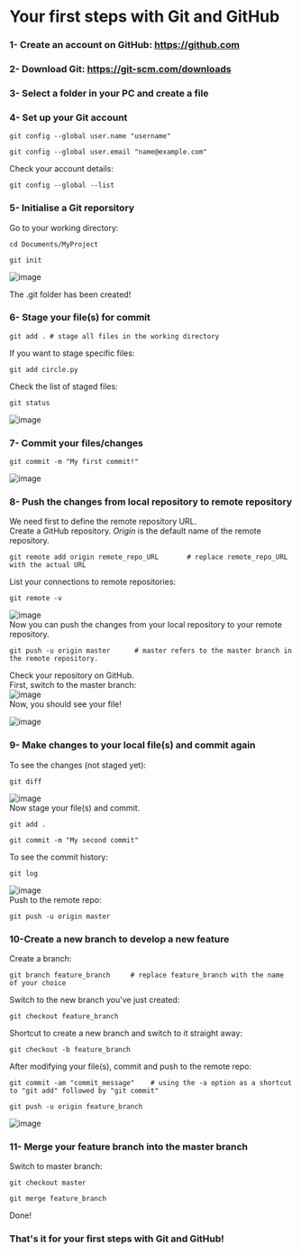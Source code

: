 # Your first steps with Git and GitHub


### 1- Create an account on GitHub: https://github.com <br>
### 2- Download Git: https://git-scm.com/downloads <br>
### 3- Select a folder in your PC and create a file <br>
### 4- Set up your Git account <br>
```
git config --global user.name "username"
```
```
git config --global user.email "name@example.com"
```
Check your account details:
```
git config --global --list
```
### 5- Initialise a Git reporsitory <br>
Go to your working directory:
```
cd Documents/MyProject
```
```
git init
```
![image](https://user-images.githubusercontent.com/83605634/117583224-e7f8f880-b0fd-11eb-83f1-65921037c324.png)

The .git folder has been created!
### 6- Stage your file(s) for commit
```
git add . # stage all files in the working directory
```
If you want to stage specific files:
```
git add circle.py
```
Check the list of staged files:
```
git status
```
![image](https://user-images.githubusercontent.com/83605634/117582988-b6336200-b0fc-11eb-87d9-4ffad9592c87.png)
### 7- Commit your files/changes
```
git commit -m "My first commit!"
```
![image](https://user-images.githubusercontent.com/83605634/117583519-7457eb00-b0ff-11eb-8f6a-bfe9d31b0b2e.png)
### 8- Push the changes from local repository to remote repository
We need first to define the remote repository URL.<br>
Create a GitHub repository.
<em>Origin</em> is the default name of the remote repository.
```
git remote add origin remote_repo_URL       # replace remote_repo_URL with the actual URL 
```
List your connections to remote repositories:
```
git remote -v
```
![image](https://user-images.githubusercontent.com/83605634/117583816-2e038b80-b101-11eb-9e02-df9d66ffb57c.png)
<br>
Now you can push the changes from your local repository to your remote repository.
```
git push -u origin master      # master refers to the master branch in the remote repository.
```
Check your repository on GitHub. <br>
First, switch to the master branch:<br>
![image](https://user-images.githubusercontent.com/83605634/117584310-1d084980-b104-11eb-909f-69c4eff62bbe.png) <br>
Now, you should see your file!

![image](https://user-images.githubusercontent.com/83605634/117584275-f0ecc880-b103-11eb-896b-dae7d2d7c4d5.png)

### 9- Make changes to your local file(s) and commit again
To see the changes (not staged yet):
```
git diff
```
![image](https://user-images.githubusercontent.com/83605634/117584627-f3502200-b105-11eb-9a53-b56798c9ca1a.png)
<br>
Now stage your file(s) and commit.
```
git add .
```
```
git commit -m "My second commit"
```
To see the commit history:
```
git log
```
![image](https://user-images.githubusercontent.com/83605634/117707274-48536d00-b1c6-11eb-8477-f36862572b1a.png)
<br>Push to the remote repo:
```
git push -u origin master
```
### 10-Create a new branch to develop a new feature
Create a branch:
```
git branch feature_branch     # replace feature_branch with the name of your choice
```
Switch to the new branch you've just created:
```
git checkout feature_branch
```
Shortcut to create a new branch and switch to it straight away:
```
git checkout -b feature_branch
```
After modifying your file(s), commit and push to the remote repo:
```
git commit -am "commit_message"    # using the -a option as a shortcut to "git add" followed by "git commit"
```
```
git push -u origin feature_branch
```
![image](https://user-images.githubusercontent.com/83605634/117712200-eac21f00-b1cb-11eb-9180-983753c1ef7f.png)

### 11- Merge your feature branch into the master branch
Switch to master branch:
```
git checkout master
```
```
git merge feature_branch
```
Done!
### That's it for your first steps with Git and GitHub!

